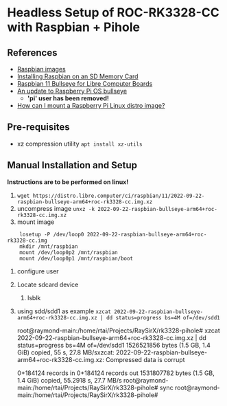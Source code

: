 # Headless Setup of ROC-RK3328-CC with Raspbian + Pihole

## References
- [Raspbian images](https://distro.libre.computer/ci/raspbian/11/)
- [Installing Raspbian on an SD Memory Card](https://kalitut.com/installing-raspbian-on-sd-card/)
- [Raspbian 11 Bullseye for Libre Computer Boards](https://hub.libre.computer/t/raspbian-11-bullseye-for-libre-computer-boards/82)
- [An update to Raspberry Pi OS bullseye](https://www.raspberrypi.com/news/raspberry-pi-bullseye-update-april-2022/)
  - **'pi' user has been removed!**
- [How can I mount a Raspberry Pi Linux distro image?](https://raspberrypi.stackexchange.com/questions/13137/how-can-i-mount-a-raspberry-pi-linux-distro-image)

## Pre-requisites
- xz compression utility
`apt install xz-utils`


## Manual Installation and Setup

**Instructions are to be performed on linux!**

1. `wget https://distro.libre.computer/ci/raspbian/11/2022-09-22-raspbian-bullseye-arm64+roc-rk3328-cc.img.xz`
1. uncompress image
`unxz -k 2022-09-22-raspbian-bullseye-arm64+roc-rk3328-cc.img.xz`
1. mount image
```
	losetup -P /dev/loop0 2022-09-22-raspbian-bullseye-arm64+roc-rk3328-cc.img
	mkdir /mnt/raspbian
	mount /dev/loop0p2 /mnt/raspbian
	mount /dev/loop0p1 /mnt/raspbian/boot
```
1. configure user







1. Locate sdcard device
   1. lsblk
1. using sdd/sdd1 as example
`xzcat 2022-09-22-raspbian-bullseye-arm64+roc-rk3328-cc.img.xz | dd status=progress bs=4M of=/dev/sdd1`

	root@raymond-main:/home/rtai/Projects/RaySirX/rk3328-pihole# xzcat 2022-09-22-raspbian-bullseye-arm64+roc-rk3328-cc.img.xz | dd status=progress bs=4M of=/dev/sdd1
	1526521856 bytes (1.5 GB, 1.4 GiB) copied, 55 s, 27.8 MB/sxzcat: 2022-09-22-raspbian-bullseye-arm64+roc-rk3328-cc.img.xz: Compressed data is corrupt

	0+184124 records in
	0+184124 records out
	1531807782 bytes (1.5 GB, 1.4 GiB) copied, 55.2918 s, 27.7 MB/s
	root@raymond-main:/home/rtai/Projects/RaySirX/rk3328-pihole# sync
	root@raymond-main:/home/rtai/Projects/RaySirX/rk3328-pihole#



